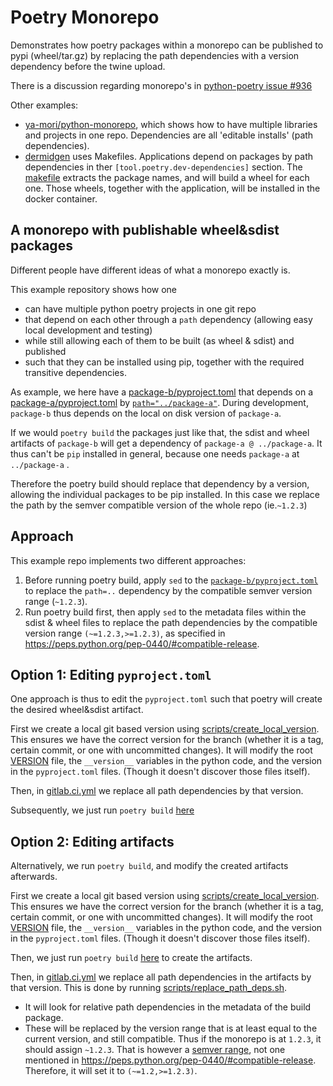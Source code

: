 # Poetry Monorepo
Demonstrates how poetry packages within a monorepo can be published to pypi (wheel/tar.gz) by replacing the path dependencies with a version dependency before the twine upload.

There is a discussion regarding monorepo's in [python-poetry issue #936](https://github.com/python-poetry/poetry/issues/936)

Other examples:
* [ya-mori/python-monorepo](https://github.com/ya-mori/python-monorepo), which shows how to have multiple libraries and projects in one repo. Dependencies are all 'editable installs' (path dependencies).
* [dermidgen](https://github.com/dermidgen/python-monorepo) uses Makefiles. Applications depend on packages by path dependencies in ther `[tool.poetry.dev-dependencies]` section. The [makefile](https://github.com/dermidgen/python-monorepo/blob/master/tools/Packages.mk) extracts the package names, and will build a wheel for each one. Those wheels, together with the application, will be installed in the docker container.

## A monorepo with publishable wheel&sdist packages
Different people have different ideas of what a monorepo exactly is.

This example repository shows how one
* can have multiple python poetry projects in one git repo
* that depend on each other through a `path` dependency (allowing easy local development and testing)
* while still allowing each of them to be built (as wheel & sdist) and published
* such that they can be installed using pip, together with the required transitive dependencies.

As example, we here have a [package-b/pyproject.toml](https://gitlab.com/gerbenoostra/poetry-monorepo/-/blob/main/package-b/pyproject.toml) that depends on a [package-a/pyproject.toml](https://gitlab.com/gerbenoostra/poetry-monorepo/-/blob/main/package-a/pyproject.toml) by [`path="../package-a"`](https://gitlab.com/gerbenoostra/poetry-monorepo/-/blob/main/package-b/pyproject.toml#L21). During development, `package-b` thus depends on the local on disk version of `package-a`.

If we would `poetry build` the packages just like that, the sdist and wheel artifacts of `package-b` will get a dependency of `package-a @ ../package-a`. It thus can't be `pip` installed in general, because one needs `package-a` at `../package-a` .

Therefore the poetry build should replace that dependency by a version, allowing the individual packages to be pip installed. In this case we replace the path by the semver compatible version of the whole repo (ie.`~1.2.3`)

## Approach
This example repo implements two different approaches:

1. Before running poetry build, apply `sed` to the [`package-b/pyproject.toml`](https://gitlab.com/gerbenoostra/poetry-monorepo/-/blob/main/package-b/pyproject.toml) to replace the `path=..` dependency by the compatible semver version range (`~1.2.3`).
2. Run poetry build first, then apply `sed` to the metadata files within the sdist & wheel files to replace the path dependencies by the compatible version range `(~=1.2.3,>=1.2.3)`, as specified in <https://peps.python.org/pep-0440/#compatible-release>.

## Option 1: Editing `pyproject.toml`
One approach is thus to edit the `pyproject.toml` such that poetry will create the desired wheel&sdist artifact.

First we create a local git based version using [scripts/create_local_version](https://gitlab.com/gerbenoostra/poetry-monorepo/-/blob/main/scripts/create_local_version.sh). This ensures we have the correct version for the branch (whether it is a tag, certain commit, or one with uncommitted changes). It will modify the root [VERSION]((https://gitlab.com/gerbenoostra/poetry-monorepo/-/blob/main/VERSION)) file, the `__version__` variables in the python code, and the version in the `pyproject.toml` files. (Though it doesn't discover those files itself).

Then, in [gitlab.ci.yml](https://gitlab.com/gerbenoostra/poetry-monorepo/-/blob/main/poetry-package.gitlab-ci.yml#L95) we replace all path dependencies by that version.

Subsequently, we just run `poetry build` [here](https://gitlab.com/gerbenoostra/poetry-monorepo/-/blob/main/poetry-package.gitlab-ci.yml#L74)

## Option 2: Editing artifacts
Alternatively, we run `poetry build`, and modify the created artifacts afterwards.

First we create a local git based version using [scripts/create_local_version](https://gitlab.com/gerbenoostra/poetry-monorepo/-/blob/main/scripts/create_local_version.sh). This ensures we have the correct version for the branch (whether it is a tag, certain commit, or one with uncommitted changes). It will modify the root [VERSION]((https://gitlab.com/gerbenoostra/poetry-monorepo/-/blob/main/VERSION)) file, the `__version__` variables in the python code, and the version in the `pyproject.toml` files. (Though it doesn't discover those files itself).

Then, we just run `poetry build` [here](https://gitlab.com/gerbenoostra/poetry-monorepo/-/blob/main/poetry-package.gitlab-ci.yml#L74) to create the artifacts.

Then, in [gitlab.ci.yml](https://gitlab.com/gerbenoostra/poetry-monorepo/-/blob/main/poetry-package.gitlab-ci.yml#L105) we replace all path dependencies in the artifacts by that version. This is done by running [scripts/replace_path_deps.sh](https://gitlab.com/gerbenoostra/poetry-monorepo/-/blob/main/scripts/replace_path_deps.sh). 

* It will look for relative path dependencies in the metadata of the build package.
* These will be replaced by the version range that is at least equal to the current version, and still compatible.
Thus if the monorepo is at `1.2.3`, it should assign `~1.2.3`. 
That is however a [semver range](https://devhints.io/semver), not one mentioned in <https://peps.python.org/pep-0440/#compatible-release>.
Therefore, it will set it to `(~=1.2,>=1.2.3)`.
